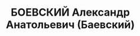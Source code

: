 ---
title: БОЕВСКИЙ Александр Анатольевич (Баевский)
description: 1899, м. Гомель, Білорусія, єврей, з міщан, позапартійний, освіта вища,
  начальник цеху Дніпродзержинського вагонобудівного з-ду ім. газети "Правда"., 13.01.1938,
  звинувачений у належності до а/рад. організації,розстріляний 14.01.1938 р., Реабілітований
  27.02.1962 р.
---